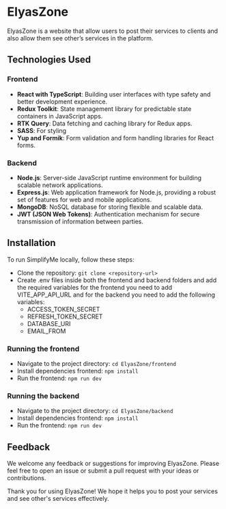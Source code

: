 # ElyasZone

ElyasZone is a website that allow users to post their services to clients and also allow them 
see other’s services in the platform.

## Technologies Used

### Frontend

- **React with TypeScript**: Building user interfaces with type safety and better development experience.
- **Redux Toolkit**: State management library for predictable state containers in JavaScript apps.
- **RTK Query**: Data fetching and caching library for Redux apps.
- **SASS**: For styling
- **Yup and Formik**: Form validation and form handling libraries for React forms.

### Backend

- **Node.js**: Server-side JavaScript runtime environment for building scalable network applications.
- **Express.js**: Web application framework for Node.js, providing a robust set of features for web and mobile applications.
- **MongoDB**: NoSQL database for storing flexible and scalable data.
- **JWT (JSON Web Tokens)**: Authentication mechanism for secure transmission of information between parties.

## Installation

To run SimplifyMe locally, follow these steps:
- Clone the repository: `git clone <repository-url>`
- Create .env files inside both the frontend and backend folders and add the required variables for the frontend you need to add VITE_APP_API_URL
  and for the backend you need to add the following variables:
  - ACCESS_TOKEN_SECRET
  - REFRESH_TOKEN_SECRET
  - DATABASE_URI
  - EMAIL_FROM
### Running the frontend
- Navigate to the project directory: `cd ElyasZone/frontend`
- Install dependencies frontend: `npm install`
- Run the frontend: `npm run dev`
### Running the backend
- Navigate to the project directory: `cd ElyasZone/backend`
- Install dependencies frontend: `npm install`
- Run the frontend: `npm run dev`

## Feedback

We welcome any feedback or suggestions for improving ElyasZone. Please feel free to open an issue or submit a pull request with your ideas or contributions.

Thank you for using ElyasZone! We hope it helps you to post your services and see other's services effectively.
